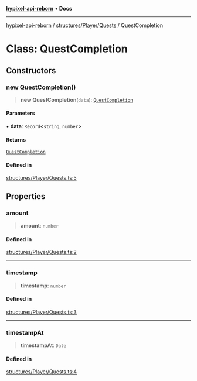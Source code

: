 [**hypixel-api-reborn**](../../../../README.md) • **Docs**

***

[hypixel-api-reborn](../../../../modules.md) / [structures/Player/Quests](../README.md) / QuestCompletion

# Class: QuestCompletion

## Constructors

### new QuestCompletion()

> **new QuestCompletion**(`data`): [`QuestCompletion`](QuestCompletion.md)

#### Parameters

• **data**: `Record`\<`string`, `number`\>

#### Returns

[`QuestCompletion`](QuestCompletion.md)

#### Defined in

[structures/Player/Quests.ts:5](https://github.com/Kathund/REBORN-docs-TEST/blob/226e7f6a62bb6bca87ef0828ac84e9098d59f860/src/structures/Player/Quests.ts#L5)

## Properties

### amount

> **amount**: `number`

#### Defined in

[structures/Player/Quests.ts:2](https://github.com/Kathund/REBORN-docs-TEST/blob/226e7f6a62bb6bca87ef0828ac84e9098d59f860/src/structures/Player/Quests.ts#L2)

***

### timestamp

> **timestamp**: `number`

#### Defined in

[structures/Player/Quests.ts:3](https://github.com/Kathund/REBORN-docs-TEST/blob/226e7f6a62bb6bca87ef0828ac84e9098d59f860/src/structures/Player/Quests.ts#L3)

***

### timestampAt

> **timestampAt**: `Date`

#### Defined in

[structures/Player/Quests.ts:4](https://github.com/Kathund/REBORN-docs-TEST/blob/226e7f6a62bb6bca87ef0828ac84e9098d59f860/src/structures/Player/Quests.ts#L4)
